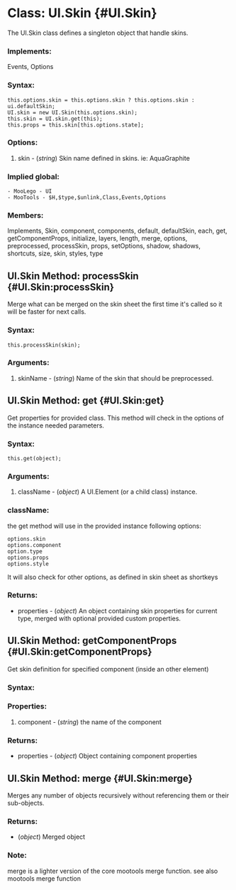 Class: UI.Skin {#UI.Skin}
=========================

The UI.Skin class defines a singleton object that handle skins.

### Implements:

Events, Options

### Syntax:

	this.options.skin = this.options.skin ? this.options.skin : ui.defaultSkin;
	UI.skin = new UI.Skin(this.options.skin);
	this.skin = UI.skin.get(this);
	this.props = this.skin[this.options.state];
	
###	Options: 

1. skin - (*string*) Skin name defined in skins. ie: AquaGraphite

### Implied global:
	- MooLego - UI
	- MooTools - $H,$type,$unlink,Class,Events,Options

### Members:

Implements, Skin, component, components, default, defaultSkin,  each, get, getComponentProps, initialize, layers, length, merge,  options, preprocessed, processSkin, props, setOptions, shadow, shadows,  shortcuts, size, skin, styles, type


UI.Skin Method: processSkin {#UI.Skin:processSkin}
---------------------------------------------------

Merge what can be merged on the skin sheet the first time it's called so it will be faster for next calls.

### Syntax:

	this.processSkin(skin);

### Arguments:

1. skinName - (*string*) Name of the skin that should be preprocessed.


UI.Skin Method: get {#UI.Skin:get}
-----------------------------------

Get properties for provided class. This method will check in the options of the instance needed parameters.

### Syntax:

	this.get(object);

### Arguments:
1. className - (*object*) A UI.Element (or a child class) instance.

### className: 

the get method will use in the provided instance following options:

	options.skin
	options.component
	option.type
	options.props
	options.style

It will also check for other options, as defined in skin sheet as shortkeys

### Returns:

* properties - (*object*) An object containing skin properties for current type, merged with optional provided custom properties.



UI.Skin Method: getComponentProps {#UI.Skin:getComponentProps}
---------------------------------------------------------------

Get skin definition for specified component (inside an other element)

### Syntax:


### Properties:

1. component - (*string*) the name of the component
		
###	Returns:

* properties - (*object*) Object containing component properties

UI.Skin Method: merge {#UI.Skin:merge}
---------------------------------------

Merges any number of objects recursively without referencing them or their sub-objects.


### Returns:

* (*object*) Merged object

### Note:

merge is a lighter version of the core mootools merge function.
see also mootools merge function	


